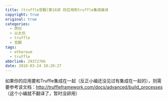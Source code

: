 ```yaml
---
title: (truffle官翻)第16讲 将应用和truffle集成编译
copyright: true
original: true
categories:
  - 原创
  - 以太坊
  - truffle
  - 官翻
tags:
  - ethereum
  - truffle
abbrlink: 2937276b
date: 2018-03-24 10:20:27
---
```

如果你的应用要和Truffle集成在一起（反正小编还没见过有集成在一起的），则需要参考该文档：http://truffleframework.com/docs/advanced/build_processes  
（这个小编就不翻译了，暂时没卵用）